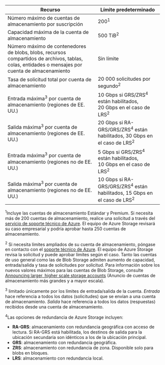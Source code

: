 | Recurso | Límite predeterminado |
| --- | --- |
| Número máximo de cuentas de almacenamiento por suscripción | 200<sup>1</sup> |
| Capacidad máxima de la cuenta de almacenamiento | 500 TiB<sup>2</sup> |
| Número máximo de contenedores de blobs, blobs, recursos compartidos de archivos, tablas, colas, entidades o mensajes por cuenta de almacenamiento | Sin límite |
| Tasa de solicitud total por cuenta de almacenamiento | 20 000 solicitudes por segundo<sup>2</sup> |
| Entrada máxima<sup>3</sup> por cuenta de almacenamiento (regiones de EE. UU.) | 10 Gbps si GRS/ZRS<sup>4</sup> están habilitados, 20 Gbps en el caso de LRS<sup>2</sup> |
| Salida máxima<sup>3</sup> por cuenta de almacenamiento (regiones de EE. UU.) | 20 Gbps si RA-GRS/GRS/ZRS<sup>4</sup> están habilitados, 30 Gbps en el caso de LRS<sup>2</sup> |
| Entrada máxima<sup>3</sup> por cuenta de almacenamiento (regiones no de EE. UU.) | 5 Gbps si GRS/ZRS<sup>4</sup> están habilitados, 10 Gbps en el caso de LRS<sup>2</sup> |
| Salida máxima<sup>3</sup> por cuenta de almacenamiento (regiones no de EE. UU.) | 10 Gbps si RA-GRS/GRS/ZRS<sup>4</sup> están habilitados, 15 Gbps en el caso de LRS<sup>2</sup> |

<sup>1</sup>Incluye las cuentas de almacenamiento Estándar y Premium. Si necesita más de 200 cuentas de almacenamiento, realice una solicitud a través del [servicio de soporte técnico de Azure](https://azure.microsoft.com/support/faq/). El equipo de Azure Storage revisará su caso empresarial y podría aprobar hasta 250 cuentas de almacenamiento. 

<sup>2</sup> Si necesita límites ampliados de su cuenta de almacenamiento, póngase en contacto con el [soporte técnico de Azure](https://azure.microsoft.com/support/faq/). El equipo de Azure Storage revisa la solicitud y puede aprobar límites según el caso. Tanto las cuentas de uso general como las de Blob Storage admiten aumento de capacidad, entrada/salida y tasa de solicitudes por solicitud. Para información sobre los nuevos valores máximos para las cuentas de Blob Storage, consulte [Announcing larger, higher scale storage accounts](https://azure.microsoft.com/blog/announcing-larger-higher-scale-storage-accounts/) (Anuncio de cuentas de almacenamiento más grandes y a mayor escala).

<sup>3</sup> limitado únicamente por los límites de entrada/salida de la cuenta. *Entrada* hace referencia a todos los datos (solicitudes) que se envían a una cuenta de almacenamiento. *Salida* hace referencia a todos los datos (respuestas) recibidos desde una cuenta de almacenamiento.  

<sup>4</sup>Las opciones de redundancia de Azure Storage incluyen:
* **RA-GRS**: almacenamiento con redundancia geográfica con acceso de lectura. Si RA-GRS está habilitada, los destinos de salida para la ubicación secundaria son idénticos a los de la ubicación principal.
* **GRS**: almacenamiento con redundancia geográfica. 
* **ZRS**: almacenamiento con redundancia de zona. Disponible solo para blobs en bloques. 
* **LRS**: almacenamiento con redundancia local. 

